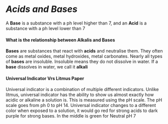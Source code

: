 # *Acids and Bases*

A **Base** is a substance with a ph level higher than 7, and an **Acid** is a substance with a ph level lower than 7


#### What is the relationship between Alkalis and Bases
**Bases** are substances that react with **acids** and neutralise them. They often come as metal oxides, metal hydroxides, metal carbonates. Nearly all types of **bases** are insoluble. Insoluble means they do not dissolve in water. If a **base** dissolves in water, we call it **alkali**

#### Universal Indicator Vrs Litmus Paper
Universal indicator is a combination of multiple different indicators. Unlike litmus, universal indicator has the ability to show us almost exactly how acidic or alkaline a solution is. This is measured using the pH scale. The pH scale goes from ph 0 to pH 14. Universal indicator changes to a different color when exposed to a solution, it would go red for strong acids to dark purple for strong bases. In the middle is green for Neutral pH 7

